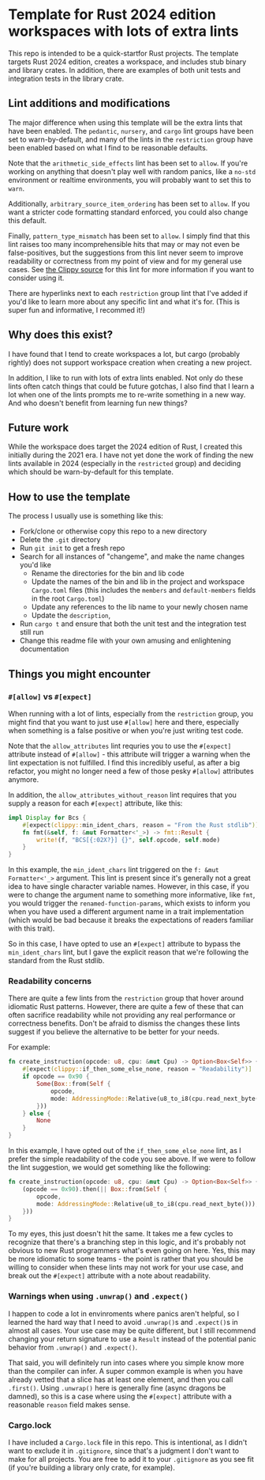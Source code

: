 # Template for Rust 2024 edition workspaces with lots of extra lints

This repo is intended to be a quick-startfor Rust projects. The template targets Rust 2024 edition,
creates a workspace, and includes stub binary and library crates. In addition, there are examples
of both unit tests and integration tests in the library crate.

## Lint additions and modifications

The major difference when using this template will be the extra lints that have been enabled. The
`pedantic`, `nursery`, and `cargo` lint groups have been set to warn-by-default, and many of the
lints in the `restriction` group have been enabled based on what I find to be reasonable defaults.

Note that the `arithmetic_side_effects` lint has been set to `allow`. If you're working on anything
that doesn't play well with random panics, like a `no-std` environment or realtime environments,
you will probably want to set this to `warn`.

Additionally, `arbitrary_source_item_ordering` has been set to `allow`. If you want a stricter code
formatting standard enforced, you could also change this default.

Finally, `pattern_type_mismatch` has been set to `allow`. I simply find that this lint raises too
many incomprehensible hits that may or may not even be false-positives, but the suggestions from
this lint never seem to improve readability or correctness from my point of view and for my general
use cases. See [the Clippy source](https://github.com/rust-lang/rust-clippy/blob/master/clippy_lints/src/pattern_type_mismatch.rs)
for this lint for more information if you want to consider using it.

There are hyperlinks next to each `restriction` group lint that I've added if you'd like to learn
more about any specific lint and what it's for. (This is super fun and informative, I recommed it!)

## Why does this exist?

I have found that I tend to create workspaces a lot, but cargo (probably rightly) does not support
workspace creation when creating a new project.

In addition, I like to run with lots of extra lints enabled. Not only do these lints often catch
things that could be future gotchas, I also find that I learn a lot when one of the lints prompts
me to re-write something in a new way. And who doesn't benefit from learning fun new things?

## Future work

While the workspace does target the 2024 edition of Rust, I created this initially during the 2021
era. I have not yet done the work of finding the new lints available in 2024 (especially in the
`restricted` group) and deciding which should be warn-by-default for this template.

## How to use the template

The process I usually use is something like this:

* Fork/clone or otherwise copy this repo to a new directory
* Delete the `.git` directory
* Run `git init` to get a fresh repo
* Search for all instances of "changeme", and make the name changes you'd like
    * Rename the directories for the bin and lib code
    * Update the names of the bin and lib in the project and workspace `Cargo.toml` files (this includes the `members` and `default-members` fields in the root `Cargo.toml`)
    * Update any references to the lib name to your newly chosen name
    * Update the `description`, 
* Run `cargo t` and ensure that both the unit test and the integration test still run
* Change this readme file with your own amusing and enlightening documentation

## Things you might encounter

### `#[allow]` vs `#[expect]`

When running with a lot of lints, especially from the `restriction` group, you might find that
you want to just use `#[allow]` here and there, especially when something is a false positive
or when you're just writing test code.

Note that the `allow_attributes` lint requries you to use the `#[expect]` attribute instead of `#[allow]` -
this attribute will trigger a warning when the lint expectation is not fulfilled. I find this
incredibly useful, as after a big refactor, you might no longer need a few of those pesky
`#[allow]` attributes anymore.

In addition, the `allow_attributes_without_reason` lint requires that you supply a reason for
each `#[expect]` attribute, like this:

```rust
impl Display for Bcs {
    #[expect(clippy::min_ident_chars, reason = "From the Rust stdlib")]
    fn fmt(&self, f: &mut Formatter<'_>) -> fmt::Result {
        write!(f, "BCS[{:02X?}] {}", self.opcode, self.mode)
    }
}
```

In this example, the `min_ident_chars` lint triggered on the `f: &mut Formatter<'_>` argument.
This lint is present since it's generally not a great idea to have single character variable
names. However, in this case, if you were to change the argument name to something more
informative, like `fmt`, you would trigger the `renamed-function-params`, which exists to
inform you when you have used a different argument name in a trait implementation (which would
be bad because it breaks the expectations of readers familiar with this trait).

So in this case, I have opted to use an `#[expect]` attribute to bypass the `min_ident_chars`
lint, but I gave the explicit reason that we're following the standard from the Rust stdlib.

### Readability concerns

There are quite a few lints from the `restriction` group that hover around idiomatic Rust
patterns. However, there are quite a few of these that can often sacrifice readability while
not providing any real performance or correctness benefits. Don't be afraid to dismiss the
changes these lints suggest if you believe the alternative to be better for your needs.

For example:

```rust
fn create_instruction(opcode: u8, cpu: &mut Cpu) -> Option<Box<Self>> {
    #[expect(clippy::if_then_some_else_none, reason = "Readability")]
    if opcode == 0x90 {
        Some(Box::from(Self {
            opcode,
            mode: AddressingMode::Relative(u8_to_i8(cpu.read_next_byte())),
        }))
    } else {
        None
    }
}
```

In this example, I have opted out of the `if_then_some_else_none` lint, as I prefer the
simple readability of the code you see above. If we were to follow the lint suggestion, we
would get something like the following:

```rust
fn create_instruction(opcode: u8, cpu: &mut Cpu) -> Option<Box<Self>> {
    (opcode == 0x90).then(|| Box::from(Self {
        opcode,
        mode: AddressingMode::Relative(u8_to_i8(cpu.read_next_byte())),
    }))
}
```

To my eyes, this just doesn't hit the same. It takes me a few cycles to recognize that there's
a branching step in this logic, and it's probably not obvious to new Rust programmers what's
even going on here. Yes, this may be more idiomatic to some teams - the point is rather that
you should be willing to consider when these lints may not work for your use case, and break
out the `#[expect]` attribute with a note about readability.

### Warnings when using `.unwrap()` and `.expect()`

I happen to code a lot in envinroments where panics aren't helpful, so I learned the hard way
that I need to avoid `.unwrap()`s and `.expect()`s in almost all cases. Your use case may be
quite different, but I still recommend changing your return signature to use a `Result` instead
of the potential panic behavior from `.unwrap()` and `.expect()`.

That said, you will definitely run into cases where you simple know more than the compiler
can infer. A super common example is when you have already vetted that a slice has at least
one element, and then you call `.first()`. Using `.unwrap()` here is generally fine (async dragons be damned), so this is a
case where using the `#[expect]` attribute with a reasonable `reason` field makes sense.

### Cargo.lock

I have included a `Cargo.lock` file in this repo. This is intentional, as I didn't want to
exclude it in `.gitignore`, since that's a judgment I don't want to make for all projects.
You are free to add it to your `.gitignore` as you see fit (if you're building a library
only crate, for example).